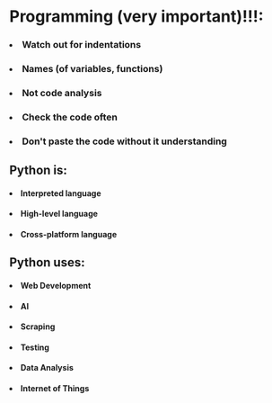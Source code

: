 # Programming (very important)!!!:

### <li> Watch out for indentations </li>
### <li> Names (of variables, functions) </li>
### <li> Not code analysis </li>
### <li> Check the code often </li>
### <li> Don't paste the code without it understanding </li>

## Python is: 

#### <li> Interpreted language </li>
#### <li> High-level language </li>
#### <li> Cross-platform language </li>

## Python uses:

#### <li> Web Development </li>
#### <li> AI </li>
#### <li> Scraping </li>
#### <li> Testing </li>
#### <li> Data Analysis </li>
#### <li> Internet of Things </li>
